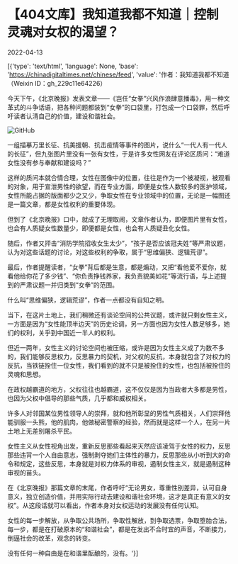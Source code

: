 # 【404文库】我知道我都不知道｜控制灵魂对女权的渴望？

2022-04-13

[{'type': 'text/html', 'language': None, 'base': 'https://chinadigitaltimes.net/chinese/feed', 'value': '作者：我知道我都不知道（Weixin ID：gh_229c11e64226）

今天下午，《北京晚报》发表文章——《岂任“女拳”兴风作浪肆意播毒》，用一种文革式的斗争话语，把各种问题都装到“女拳”的口袋里，打包成一个口袋罪，然后呼吁读者认清自己的价值，建设和谐社会。

![GitHub](https://chinadigitaltimes.net/chinese/files/2022/04/post-679486-6256e532d344b.)

一组描摹万里长征、抗美援朝、抗击疫情等事件的图片，说什么“一代人有一代人的长征”，但九张图片里没有一张有女性，于是许多女性网友在评论区质问：“难道女性没有参与奉献和建设吗？”

这样的质问本就合情合理，女性在图像中的位置，往往是作为一个被凝视，被观看的对象，用于宣泄男性的欲望，而在专业方面，即便是女性人数较多的医护领域，女性所能占据的版面都少之又少，争取女性在专业领域中的位置，无论是一幅图还是一篇文章，都是女性权利的重要体现。

但到了《北京晚报》口中，就成了无理取闹，文章作者认为，即便图片里有女性，也会有人质疑女性数量少，即便都是女性，也会有人质疑丑化女性。

随后，作者又抨击“消防学院招收女生太少”，“孩子是否应该冠夫姓”等严肃议题，认为对这些话题的讨论，对这些权利的争取，属于“思维偏狭、逻辑荒谬”。

最后，作者提醒读者，“女拳”背后都是生意，都是煽动，又把“看他爱不爱你，就看他给你花了多少钱”、“你负责挣钱养家，我负责貌美如花”等流行语，与上述提到的严肃议题一并归类到“女拳”的范围。

什么叫“思维偏狭，逻辑荒谬”，作者一点都没有自知之明。

当下，在这片土地上，我们稍微还有谈论空间的公共议题，或许就只剩女性主义，一方面是因为“女性能顶半边天”的历史论调，另一方面也因为女性人数足够多，她们的权利，关乎到中国近一半人的权利。

但近一两年，女性主义的讨论空间也被压缩，或许是因为女性主义成了为数不多的，我们能够反思权力，反思暴力的契机，对父权的反抗，本身就包含了对权力的反抗，当铁链拴住一位女性，我们看到的就不只是被拴住的女性，也包括被拴住的灵魂和思想。

在政权越霸道的地方，父权往往也越霸道，这不仅仅是因为当政者大多都是男性，也因为父权中倡导的那些气质，几乎都和威权相关。

许多人对邻国某位男性领导人的崇拜，就和他所彰显的男性气质相关，人们崇拜他能驯服一头熊，他的肌肉，他做秘密警察的经验，然而就是这样一个人，在另一片土地上无差别屠杀平民。

女性主义从女性视角出发，重新反思那些看起来天然应该凌驾于女性的权力，反思那些违背一个人自由意志，强制剥夺她们主体性的暴力，反思那些从小听到大的命令和规定，这些反思，本身就是对权力体系的审视，遏制女性主义，就是遏制这种审视的苗头。

在《北京晚报》那篇文章的末尾，作者呼吁“无论男女，尊重性别差异，认可自身意义，独立创造价值，并用实际行动去建设和谐社会环境，这才是真正有意义的女权”。从这段话就可以看出，作者本身对女权运动的发展没有任何认知。

女性的每一步解放，从争取公共场所，争取性解放，到争取选票，争取堕胎合法，每一步，都是在打破原本的“和谐社会”，都是在发出不合时宜的声音，不断接力，倒逼社会的改革，观念的转变。

没有任何一种自由是在和谐里酝酿的，没有。'}]